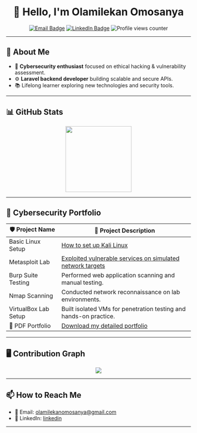 <h1 align="center">👋 Hello, I'm Olamilekan Omosanya</h1>

<p align="center">
  <a href="mailto:olamilekanomosanya@gmail.com"><img src="https://img.shields.io/badge/Email-D14836?style=for-the-badge&logo=gmail&logoColor=white" alt="Email Badge"></a>
  <a href="https://www.linkedin.com/in/olamilekan13"><img src="https://img.shields.io/badge/LinkedIn-0077B5?style=for-the-badge&logo=linkedin&logoColor=white" alt="LinkedIn Badge"></a>
  <img src="https://komarev.com/ghpvc/?username=olamilekan13&style=for-the-badge" alt="Profile views counter">
</p>

---

## 💼 About Me

- 🔐 **Cybersecurity enthusiast** focused on ethical hacking & vulnerability assessment.
- ⚙️ **Laravel backend developer** building scalable and secure APIs.
- 📚 Lifelong learner exploring new technologies and security tools.


---

## 📊 GitHub Stats

<p align="center">
  <img height="180em" src="https://github-readme-stats.vercel.app/api?username=olamilekan13&show_icons=true&hide_border=true&count_private=true&include_all_commits=true" />
<!--   <img height="180em" src="https://github-readme-stats.vercel.app/api/top-langs/?username=olamilekan13&layout=compact&hide_border=true&langs_count=8"/>
</p> -->

---

## 📂 Cybersecurity Portfolio

| 🛡️ **Project Name**         | 📃 **Project Description**                                          |
|-----------------------------|--------------------------------------------------------------------|
| Basic Linux Setup           |   [How to set up Kali Linux](https://github.com/olamilekan13/olamilekan13/blob/main/Basic%20Lab%20Install%20Kali%20Linux%20-portfolio.pdf)   |
| Metasploit Lab              | [Exploited vulnerable services on simulated network targets](https://github.com/olamilekan13/olamilekan13/blob/main/Securing%20Atibyan%20Network-%20Project%20Defense.pdf)       |
| Burp Suite Testing          | Performed web application scanning and manual testing.             |
| Nmap Scanning               | Conducted network reconnaissance on lab environments.              |
| VirtualBox Lab Setup        | Built isolated VMs for penetration testing and hands-on practice.  |
| 📄 PDF Portfolio            | [Download my detailed portfolio](./CybersecurityPortfolio.pdf)     |

---

## 🖥️ Contribution Graph

<p align="center">
  <img src="https://github-readme-activity-graph.vercel.app/graph?username=olamilekan13&theme=react-dark&hide_border=true">
</p>

---

## 📫 How to Reach Me

- 📧 Email: olamilekanomosanya@gmail.com 
- 💼 LinkedIn: [linkedin](https://www.linkedin.com/in/olamilekan13/)

---

<!--
**olamilekan13/olamilekan13** is a ✨ special ✨ repository because its `README.md` appears on your GitHub profile.
-->
